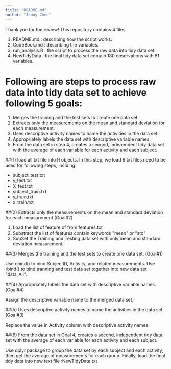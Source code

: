 ```yaml
---
title: "README.md"
author: "Jenny Chen"
---
```


Thank you for the review!
This repository contains 4 files

1. README.md      : describing how the script works.
2. CodeBook.md    : describing the variables.
3. run_analysis.R : the script to process the raw data into tidy data set.
4. NewTidyData    : the final tidy data set contain 180 observations with 81 variables.

# Following are steps to process raw data into tidy data set to achieve following 5 goals:

1. Merges the training and the test sets to create one data set.
2. Extracts only the measurements on the mean and standard deviation for each measurement. 
3. Uses descriptive activity names to name the activities in the data set
4. Appropriately labels the data set with descriptive variable names. 
5. From the data set in step 4, creates a second, independent tidy data set with the average of each variable for each activity and each subject.

##(1) load all txt file into R objects.
In this step, we load 6 txt files need to be used for following steps, inclding:
- subject_test.txt
- y_test.txt
- X_test.txt
- subject_train.txt
- y_train.txt
- x_train.txt


##(2) Extracts only the measurements on the mean and standard deviation for each measurement.(Goal#2)  

1. Load the list of feature of from features.txt
2. Substract the list of features contain keywords "mean" or "std"
3. SubSet the Training and Testing data set with only mean and standard deviation measurement.


##(3) Merges the training and the test sets to create one data set. (Goal#1)

Use cbind() to bind SubjectID, Activity, and related measurements.
Use rbind() to bind tranning and test data set together into new data set "data_All".


##(4) Appropriately labels the data set with descriptive variable names. (Goal#4)

Assign the descriptive variable name to the merged data set.


##(5) Uses descriptive activity names to name the activities in the data set (Goal#3)

Replace the value in Activity column with descriptive activity names.

##(6) From the data set in Goal 4, creates a second, independent tidy data set with the average of each variable for each activity and each subject.

Use dplyr package to group the data set by each subject and each activity, then get the average of measurements for each group.
Finally, load the final tidy data into new text file :NewTidyData.txt 

